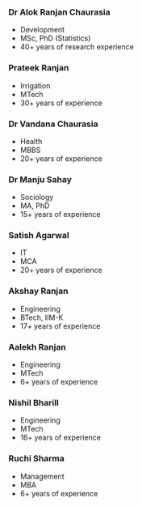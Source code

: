 ### Dr Alok Ranjan Chaurasia
* Development
* MSc, PhD (Statistics)
* 40+ years of research experience

### Prateek Ranjan
* Irrigation  
* MTech  
* 30+ years of experience  

### Dr Vandana Chaurasia 
* Health  
* MBBS  
* 20+ years of experience 

### Dr Manju Sahay
* Sociology
* MA, PhD
* 15+ years of experience

### Satish Agarwal
* IT 
* MCA 
* 20+ years of experience 

### Akshay Ranjan
* Engineering
* BTech, IIM-K
* 17+ years of experience 

### Aalekh Ranjan
* Engineering
* MTech
* 6+ years of experience

### Nishil Bharill
* Engineering
* MTech
* 16+ years of experience

### Ruchi Sharma
* Management
* MBA
* 6+ years of experience